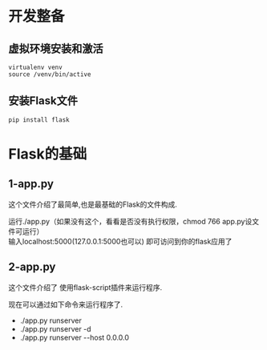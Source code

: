 # 开发整备
## 虚拟环境安装和激活
```
virtualenv venv
source /venv/bin/active
```
## 安装Flask文件
```
pip install flask
```

# Flask的基础
## 1-app.py
这个文件介绍了最简单,也是最基础的Flask的文件构成.

运行./app.py（如果没有这个，看看是否没有执行权限，chmod 766 app.py设文件可运行）  
输入localhost:5000(127.0.0.1:5000也可以) 即可访问到你的flask应用了

## 2-app.py
这个文件介绍了 使用flask-script插件来运行程序.

现在可以通过如下命令来运行程序了.
* ./app.py runserver
* ./app.py runserver -d
* ./app.py runserver --host 0.0.0.0

